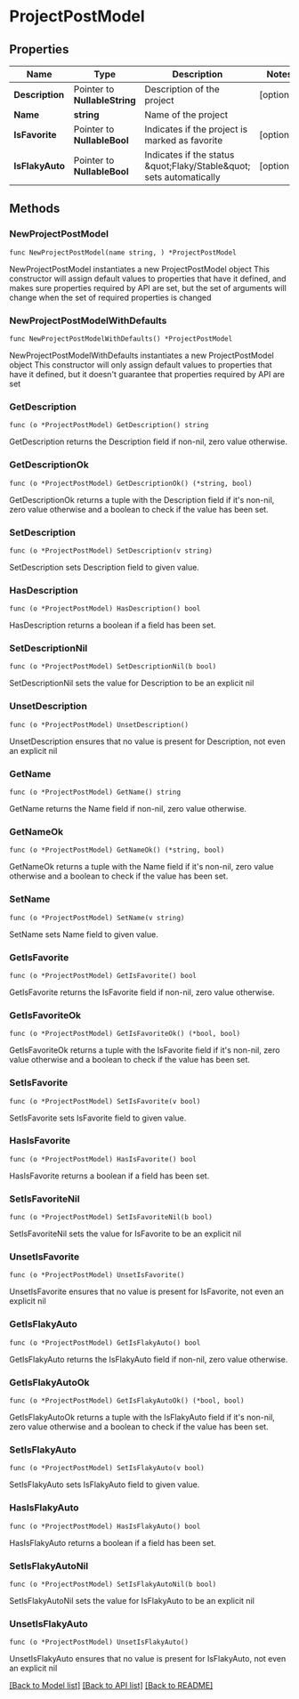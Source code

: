 # ProjectPostModel

## Properties

Name | Type | Description | Notes
------------ | ------------- | ------------- | -------------
**Description** | Pointer to **NullableString** | Description of the project | [optional] 
**Name** | **string** | Name of the project | 
**IsFavorite** | Pointer to **NullableBool** | Indicates if the project is marked as favorite | [optional] 
**IsFlakyAuto** | Pointer to **NullableBool** | Indicates if the status \&quot;Flaky/Stable\&quot; sets automatically | [optional] 

## Methods

### NewProjectPostModel

`func NewProjectPostModel(name string, ) *ProjectPostModel`

NewProjectPostModel instantiates a new ProjectPostModel object
This constructor will assign default values to properties that have it defined,
and makes sure properties required by API are set, but the set of arguments
will change when the set of required properties is changed

### NewProjectPostModelWithDefaults

`func NewProjectPostModelWithDefaults() *ProjectPostModel`

NewProjectPostModelWithDefaults instantiates a new ProjectPostModel object
This constructor will only assign default values to properties that have it defined,
but it doesn't guarantee that properties required by API are set

### GetDescription

`func (o *ProjectPostModel) GetDescription() string`

GetDescription returns the Description field if non-nil, zero value otherwise.

### GetDescriptionOk

`func (o *ProjectPostModel) GetDescriptionOk() (*string, bool)`

GetDescriptionOk returns a tuple with the Description field if it's non-nil, zero value otherwise
and a boolean to check if the value has been set.

### SetDescription

`func (o *ProjectPostModel) SetDescription(v string)`

SetDescription sets Description field to given value.

### HasDescription

`func (o *ProjectPostModel) HasDescription() bool`

HasDescription returns a boolean if a field has been set.

### SetDescriptionNil

`func (o *ProjectPostModel) SetDescriptionNil(b bool)`

 SetDescriptionNil sets the value for Description to be an explicit nil

### UnsetDescription
`func (o *ProjectPostModel) UnsetDescription()`

UnsetDescription ensures that no value is present for Description, not even an explicit nil
### GetName

`func (o *ProjectPostModel) GetName() string`

GetName returns the Name field if non-nil, zero value otherwise.

### GetNameOk

`func (o *ProjectPostModel) GetNameOk() (*string, bool)`

GetNameOk returns a tuple with the Name field if it's non-nil, zero value otherwise
and a boolean to check if the value has been set.

### SetName

`func (o *ProjectPostModel) SetName(v string)`

SetName sets Name field to given value.


### GetIsFavorite

`func (o *ProjectPostModel) GetIsFavorite() bool`

GetIsFavorite returns the IsFavorite field if non-nil, zero value otherwise.

### GetIsFavoriteOk

`func (o *ProjectPostModel) GetIsFavoriteOk() (*bool, bool)`

GetIsFavoriteOk returns a tuple with the IsFavorite field if it's non-nil, zero value otherwise
and a boolean to check if the value has been set.

### SetIsFavorite

`func (o *ProjectPostModel) SetIsFavorite(v bool)`

SetIsFavorite sets IsFavorite field to given value.

### HasIsFavorite

`func (o *ProjectPostModel) HasIsFavorite() bool`

HasIsFavorite returns a boolean if a field has been set.

### SetIsFavoriteNil

`func (o *ProjectPostModel) SetIsFavoriteNil(b bool)`

 SetIsFavoriteNil sets the value for IsFavorite to be an explicit nil

### UnsetIsFavorite
`func (o *ProjectPostModel) UnsetIsFavorite()`

UnsetIsFavorite ensures that no value is present for IsFavorite, not even an explicit nil
### GetIsFlakyAuto

`func (o *ProjectPostModel) GetIsFlakyAuto() bool`

GetIsFlakyAuto returns the IsFlakyAuto field if non-nil, zero value otherwise.

### GetIsFlakyAutoOk

`func (o *ProjectPostModel) GetIsFlakyAutoOk() (*bool, bool)`

GetIsFlakyAutoOk returns a tuple with the IsFlakyAuto field if it's non-nil, zero value otherwise
and a boolean to check if the value has been set.

### SetIsFlakyAuto

`func (o *ProjectPostModel) SetIsFlakyAuto(v bool)`

SetIsFlakyAuto sets IsFlakyAuto field to given value.

### HasIsFlakyAuto

`func (o *ProjectPostModel) HasIsFlakyAuto() bool`

HasIsFlakyAuto returns a boolean if a field has been set.

### SetIsFlakyAutoNil

`func (o *ProjectPostModel) SetIsFlakyAutoNil(b bool)`

 SetIsFlakyAutoNil sets the value for IsFlakyAuto to be an explicit nil

### UnsetIsFlakyAuto
`func (o *ProjectPostModel) UnsetIsFlakyAuto()`

UnsetIsFlakyAuto ensures that no value is present for IsFlakyAuto, not even an explicit nil

[[Back to Model list]](../README.md#documentation-for-models) [[Back to API list]](../README.md#documentation-for-api-endpoints) [[Back to README]](../README.md)


